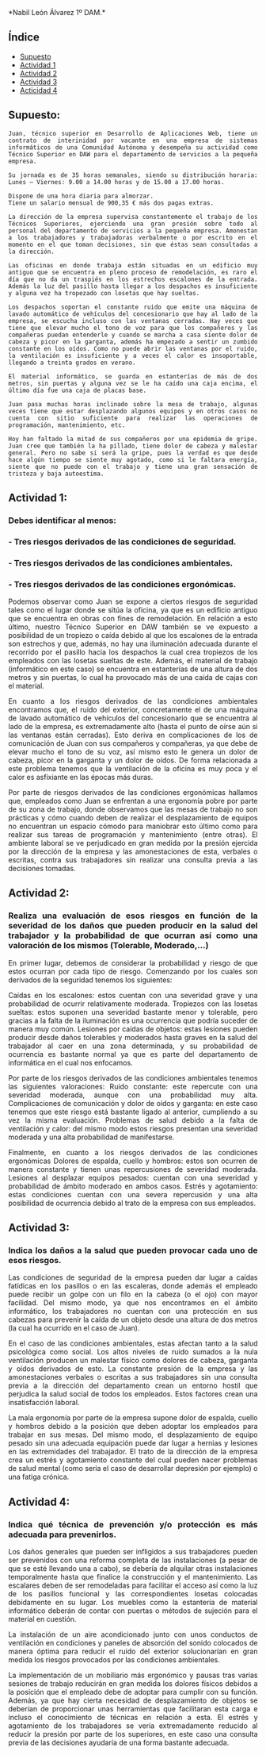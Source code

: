 <div align="justify">
*Nabil León Álvarez 1º DAM.*

## Índice
- [Supuesto](#supuesto)
- [Actividad 1](#actividad-1)
- [Actividad 2](#actividad-2)
- [Actividad 3](#actividad-3)
- [Acticidad 4](#actividad-4)


## Supuesto:
```
Juan, técnico superior en Desarrollo de Aplicaciones Web, tiene un contrato de interinidad por vacante en una empresa de sistemas informáticos de una Comunidad Autónoma y desempeña su actividad como Técnico Superior en DAW para el departamento de servicios a la pequeña empresa.

Su jornada es de 35 horas semanales, siendo su distribución horaria: Lunes – Viernes: 9.00 a 14.00 horas y de 15.00 a 17.00 horas.

Dispone de una hora diaria para almorzar.
Tiene un salario mensual de 900,35 € más dos pagas extras.

La dirección de la empresa supervisa constantemente el trabajo de los Técnicos Superiores, ejerciendo una gran presión sobre todo al personal del departamento de servicios a la pequeña empresa. Amonestan a los trabajadores y trabajadoras verbalmente o por escrito en el momento en el que toman decisiones, sin que éstas sean consultadas a la dirección.

Las oficinas en donde trabaja están situadas en un edificio muy antiguo que se encuentra en pleno proceso de remodelación, es raro el día que no da un traspiés en los estrechos escalones de la entrada. Además la luz del pasillo hasta llegar a los despachos es insuficiente y alguna vez ha tropezado con losetas que hay sueltas.

Los despachos soportan el constante ruido que emite una máquina de lavado automático de vehículos del concesionario que hay al lado de la empresa, se escucha incluso con las ventanas cerradas. Hay veces que tiene que elevar mucho el tono de voz para que los compañeros y las compañeras puedan entenderle y cuando se marcha a casa siente dolor de cabeza y picor en la garganta, además ha empezado a sentir un zumbido constante en los oídos. Como no puede abrir las ventanas por el ruido, la ventilación es insuficiente y a veces el calor es insoportable, llegando a treinta grados en verano.

El material informático, se guarda en estanterías de más de dos metros, sin puertas y alguna vez se le ha caído una caja encima, el último día fue una caja de placas base.

Juan pasa muchas horas inclinado sobre la mesa de trabajo, algunas veces tiene que estar desplazando algunos equipos y en otros casos no cuenta con sitio suficiente para realizar las operaciones de programación, mantenimiento, etc.

Hoy han faltado la mitad de sus compañeros por una epidemia de gripe. Juan cree que también la ha pillado, tiene dolor de cabeza y malestar general. Pero no sabe si será la gripe, pues la verdad es que desde hace algún tiempo se siente muy agotado, como si le faltara energía, siente que no puede con el trabajo y tiene una gran sensación de tristeza y baja autoestima.
```
## Actividad 1: 
### Debes identificar al menos:
### - Tres riesgos derivados de las condiciones de seguridad.
### - Tres riesgos derivados de las condiciones ambientales.
### - Tres riesgos derivados de las condiciones ergonómicas.

Podemos observar como Juan se expone a ciertos riesgos de seguridad tales como el lugar donde se sitúa la oficina, ya que es un edificio antiguo que se encuentra en obras con fines de remodelación. En relación a esto último, nuestro Técnico Superior en DAW también se ve expuesto a posibilidad de un tropiezo o caída debido al que los escalones de la entrada son estrechos y que, además, no hay una iluminación adecuada durante el recorrido por el pasillo hacia los despachos la cual crea tropiezos de los empleados con las losetas sueltas de este. Además, el material de trabajo (informático en este caso) se encuentra en estanterías de una altura de dos metros y sin puertas, lo cual ha provocado más de una caída de cajas con el material. 

En cuanto a los riesgos derivados de las condiciones ambientales encontramos que, el ruido del exterior, concretamente el de una máquina de lavado automático de vehículos del concesionario que se encuentra al lado de la empresa, es extremadamente alto (hasta el punto de oírse aún si las ventanas están cerradas). Esto deriva en complicaciones de los de comunicación de Juan con sus compañeros y compañeras, ya que debe de elevar mucho el tono de su voz, así mismo esto le genera un dolor de cabeza, picor en la garganta y un dolor de oídos. De forma relacionada a este problema tenemos que la ventilación de la oficina es muy poca y el calor es asfixiante en las épocas más duras. 

Por parte de riesgos derivados de las condiciones ergonómicas hallamos que, empleados como Juan se enfrentan a una ergonomía pobre por parte de su zona de trabajo, donde observamos que las mesas de trabajo no son prácticas y cómo cuando deben de realizar el desplazamiento de equipos no encuentran un espacio cómodo para maniobrar esto último como para realizar sus tareas de programación y mantenimiento (entre otras). El ambiente laboral se ve perjudicado en gran medida por la presión ejercida por la dirección de la empresa y las amonestaciones de esta, verbales o escritas, contra sus trabajadores sin realizar una consulta previa a las decisiones tomadas.


## Actividad 2:
### Realiza una evaluación de esos riesgos en función de la severidad de los daños que pueden producir en la salud del trabajador y la probabilidad de que ocurran así como una valoración de los mismos (Tolerable, Moderado,...)

En primer lugar, debemos de considerar la probabilidad y riesgo de que estos ocurran por cada tipo de riesgo. Comenzando por los cuales son derivados de la seguridad tenemos los siguientes:

Caídas en los escalones: estos cuentan con una severidad grave y una probabilidad de ocurrir relativamente moderada.
Tropiezos con las losetas sueltas: estos suponen una severidad bastante menor y tolerable, pero gracias a la falta de la iluminación es una ocurrencia que podría suceder de manera muy común. 
Lesiones por caídas de objetos: estas lesiones pueden producir desde daños tolerables y moderados hasta graves en la salud del trabajador al caer en una zona determinada, y su probabilidad de ocurrencia es bastante normal ya que es parte del departamento de informática en el cual nos enfocamos.

Por parte de los riesgos derivados de las condiciones ambientales tenemos las siguientes valoraciones:
Ruido constante: este repercute con una severidad moderada, aunque con una probabilidad muy alta.
Complicaciones de comunicación y dolor de oídos y garganta: en este caso tenemos que este riesgo está bastante ligado al anterior, cumpliendo a su vez la misma evaluación.
Problemas de salud debido a la falta de ventilación y calor: del mismo modo estos riesgos presentan una severidad moderada y una alta probabilidad de manifestarse.

Finalmente, en cuanto a los riesgos derivados de las condiciones ergonómicas
Dolores de espalda, cuello y hombros: estos son ocurren de manera constante y tienen unas repercusiones de severidad moderada.
Lesiones al desplazar equipos pesados: cuentan con una severidad y probabilidad de ámbito moderado en ambos casos.
Estrés y agotamiento: estas condiciones cuentan con una severa repercusión y una alta posibilidad de ocurrencia debido al trato de la empresa con sus empleados.

## Actividad 3:
### Indica los daños a la salud que pueden provocar cada uno de esos riesgos.

Las condiciones de seguridad de la empresa pueden dar lugar a caídas fatídicas en los pasillos o en las escaleras, donde además el empleado puede recibir un golpe con un filo en la cabeza (o el ojo) con mayor facilidad. Del mismo modo, ya que nos encontramos en el ámbito informático, los trabajadores no cuentan con una protección en sus cabezas para prevenir la caída de un objeto desde una altura de dos metros (la cual ha ocurrido en el caso de Juan). 

En el caso de las condiciones ambientales, estas afectan tanto a la salud psicológica como social. Los altos niveles de ruido sumados a la nula ventilación producen un malestar físico como dolores de cabeza, garganta y oídos derivados de esto. La constante presión de la empresa y las amonestaciones verbales o escritas a sus trabajadores sin una consulta previa a la dirección del departamento crean un entorno hostil que perjudica la salud social de todos los empleados. Estos factores crean una insatisfacción laboral.

La mala ergonomía por parte de la empresa supone dolor de espalda, cuello y hombros debido a la posición que deben adoptar los empleados para trabajar en sus mesas. Del mismo modo, el desplazamiento de equipo pesado sin una adecuada equipación puede dar lugar a hernias y lesiones en las extremidades del trabajador. El trato de la dirección de la empresa crea un estrés y agotamiento constante del cual pueden nacer problemas de salud mental (como sería el caso de desarrollar depresión por ejemplo) o una fatiga crónica.


## Actividad 4:
### Indica qué técnica de prevención y/o protección es más adecuada para prevenirlos.

Los daños generales que pueden ser infligidos a sus trabajadores pueden ser prevenidos con una reforma completa de las instalaciones (a pesar de que se esté llevando una a cabo), se debería de alquilar otras instalaciones temporalmente hasta que finalice la construcción y el mantenimiento. Las escalares deben de ser remodeladas para facilitar el acceso así como la luz de los pasillos funcional y las correspondientes losetas colocadas debidamente en su lugar. Los muebles como la estantería de material informático deberán de contar con puertas o métodos de sujeción para el material en cuestión.

La instalación de un aire acondicionado junto con unos conductos de ventilación en condiciones  y paneles de absorción del sonido colocados de manera óptima para reducir el ruido del exterior solucionarían en gran medida los riesgos provocados por las condiciones ambientales.

La  implementación de un mobiliario más ergonómico y pausas tras varias sesiones de trabajo reducirán en gran medida los dolores físicos debidos a la posición que el empleado debe de adoptar para cumplir con su función. Además, ya que hay cierta necesidad de desplazamiento de objetos se deberían de proporcionar unas herramientas que facilitaran esta carga e incluso el conocimiento de técnicas en relación a esta. El estrés y agotamiento de los trabajadores se vería extremadamente reducido al reducir la presión por parte de los superiores, en este caso una consulta previa de las decisiones ayudaría de una forma bastante adecuada.

